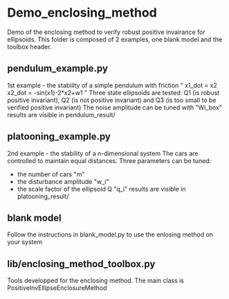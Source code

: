 # Demo_enclosing_method
Demo of the enclosing method to verify robust positive invairance for ellipsoids. This folder is composed of 2 examples, one blank model and the toolbox header.

## pendulum_example.py
1st example - the stability of a simple pendulum with friction
"
x1_dot = x2
x2_dot = -sin(x1)-2*x2+w1
"
Three state ellipsoids are tested: Q1 (is robust positive invariant), Q2 (is not positive invariant) and Q3 (is too small to be verified positive invariant)
The noise amplitude can be tuned with "Wi_box"
results are visible in pendulum_result/

## platooning_example.py
2nd example - the stability of a n-dimensional system
The cars are controlled to maintain equal distances. Three parameters can be tuned:
- the number of cars "m"
- the disturbance amplitude "w_i"
- the scale factor of the ellipsoid Q "q_i"
results are visible in platooning_result/

## blank model
Follow the instructions in blank_model.py to use the enlosing method on your system

## lib/enclosing_method_toolbox.py
Tools developped for the enclosing method. The main class is PositiveInvEllipseEnclosureMethod
